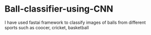 # Ball-classifier-using-CNN
I have used fastai framework to classify images of balls from different sports such as coocer, cricket, basketball
